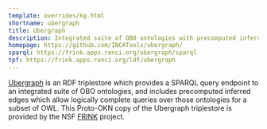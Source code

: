 ```yaml
---
template: overrides/kg.html
shortname: ubergraph
title: Ubergraph
description: Integrated suite of OBO ontologies with precomputed inferred relationships
homepage: https://github.com/INCATools/ubergraph/
sparql: https://frink.apps.renci.org/ubergraph/sparql
tpf: https://frink.apps.renci.org/ldf/ubergraph
---
```


[Ubergraph](https://github.com/INCATools/ubergraph) is an RDF triplestore which provides a SPARQL query endpoint to an integrated suite of OBO ontologies, and includes precomputed inferred edges which allow logically complete queries over those ontologies for a subset of OWL. This Proto-OKN copy of the Ubergraph triplestore is provided by the NSF [FRINK](https://frink.renci.org) project.
